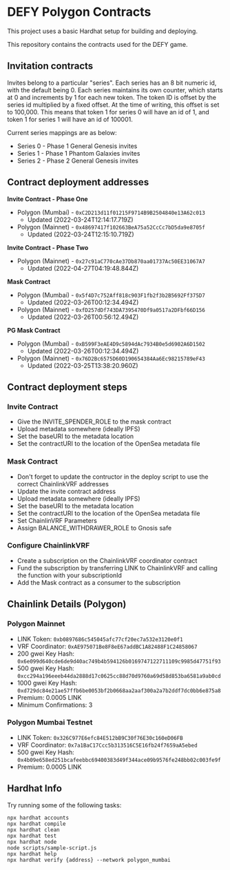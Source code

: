 # DEFY Polygon Contracts

This project uses a basic Hardhat setup for building and deploying.

This repository contains the contracts used for the DEFY game.

## Invitation contracts

Invites belong to a particular "series".  Each series has an 8 bit numeric id, with the default being 0.  Each series maintains its own counter, which starts at 0 and increments by 1 for each new token. The token ID is offset by the series id multiplied by a fixed offset.  At the time of writing, this offset is set to 100,000.  This means that token 1 for series 0 will have an id of 1, and token 1 for series 1 will have an id of 100001.

Current series mappings are as below:
* Series 0 - Phase 1 General Genesis invites
* Series 1 - Phase 1 Phantom Galaxies invites
* Series 2 - Phase 2 General Genesis invites

## Contract deployment addresses

**Invite Contract - Phase One**
* Polygon (Mumbai) - `0xC2D213d11f01215F9714B9B2504840e13A62c013`
  * Updated (2022-03-24T12:14:17.719Z)
* Polygon (Mainnet) - `0x48697417f102663BeA75a52CcCc7bD5da9e8705f`
  * Updated (2022-03-24T12:15:10.719Z)

**Invite Contract - Phase Two**
* Polygon (Mainnet) - `0x27c91aC770cAe37Db870aa01737Ac50EE31067A7`
  * Updated (2022-04-27T04:19:48.844Z)

**Mask Contract**
* Polygon (Mumbai) - `0x5f4D7c752Aff818c903F1fb2f3b2B5692Ff375D7`
  * Updated (2022-03-26T00:12:34.494Z)
* Polygon (Mainnet) - `0xfD257dDf743DA7395470Df9a0517a2DFbf66D156`
  * Updated (2022-03-26T00:56:12.494Z)

**PG Mask Contract**
* Polygon (Mumbai) - `0xB599F3eAE4D9c5894dAc7934B0e5d6902A6D1502`
  * Updated (2022-03-26T00:12:34.494Z)
* Polygon (Mainnet) - `0x76D2Bc6575D60D190654384Aa6Ec98215789eF43`
  * Updated (2022-03-25T13:38:20.960Z)

## Contract deployment steps
### Invite Contract
* Give the INVITE_SPENDER_ROLE to the mask contract
* Upload metadata somewhere (ideally IPFS)
* Set the baseURI to the metadata location
* Set the contractURI to the location of the OpenSea metadata file

### Mask Contract
* Don't forget to update the contructor in the deploy script to use the correct ChainlinkVRF addresses
* Update the invite contract address
* Upload metadata somewhere (ideally IPFS)
* Set the baseURI to the metadata location
* Set the contractURI to the location of the OpenSea metadata file
* Set ChainlinVRF Parameters
* Assign BALANCE_WITHDRAWER_ROLE to Gnosis safe

### Configure ChainlinkVRF
* Create a subscription on the ChainlinkVRF coordinator contract
* Fund the subscription by transferring LINK to ChainlinkVRF and calling the function with your subscriptionId
* Add the Mask contract as a consumer to the subscription

## Chainlink Details (Polygon)
### Polygon Mainnet
* LINK Token: `0xb0897686c545045afc77cf20ec7a532e3120e0f1`
* VRF Coordinator: `0xAE975071Be8F8eE67addBC1A82488F1C24858067`
* 200 gwei Key Hash: `0x6e099d640cde6de9d40ac749b4b594126b0169747122711109c9985d47751f93`
* 500 gwei Key Hash: `0xcc294a196eeeb44da2888d17c0625cc88d70d9760a69d58d853ba6581a9ab0cd`
* 1000 gwei Key Hash: `0xd729dc84e21ae57ffb6be0053bf2b0668aa2aaf300a2a7b2ddf7dc0bb6e875a8`
* Premium: 0.0005 LINK
* Minimum Confirmations: 3

### Polygon Mumbai Testnet
* LINK Token: `0x326C977E6efc84E512bB9C30f76E30c160eD06FB`
* VRF Coordinator: `0x7a1BaC17Ccc5b313516C5E16fb24f7659aA5ebed`
* 500 gwei Key Hash: `0x4b09e658ed251bcafeebbc69400383d49f344ace09b9576fe248bb02c003fe9f`
* Premium: 0.0005 LINK

## Hardhat Info

Try running some of the following tasks:

```shell
npx hardhat accounts
npx hardhat compile
npx hardhat clean
npx hardhat test
npx hardhat node
node scripts/sample-script.js
npx hardhat help
npx hardhat verify {address} --network polygon_mumbai
```
